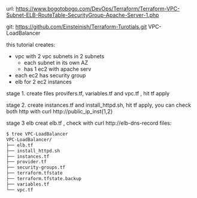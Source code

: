 url: 
https://www.bogotobogo.com/DevOps/Terraform/Terraform-VPC-Subnet-ELB-RouteTable-SecurityGroup-Apache-Server-1.php

git:  https://github.com/Einsteinish/Terraform-Turotials.git    VPC-LoadBalancer


this tutorial creates:
* vpc with 2 vpc subnets in 2 subnets 
    * each subnet in its own AZ
    * has 1 ec2 with apache serv
* each ec2 has security group
* elb for 2 ec2 instances


stage 1. 
create files  provifers.tf, variables.tf and vpc.tf , hit tf apply


stage 2. 
create instances.tf  and install_httpd.sh, hit tf apply, 
you can check both http with curl http://public_ip_inst{1,2}

stage 3 elb
creat  elb.tf   , check with curl  http://elb-dns-record
files:
```txt
$ tree VPC-LoadBalancer
VPC-LoadBalancer/
├── elb.tf
├── install_httpd.sh
├── instances.tf
├── provider.tf
├── security-groups.tf
├── terraform.tfstate
├── terraform.tfstate.backup
├── variables.tf
└── vpc.tf
```

